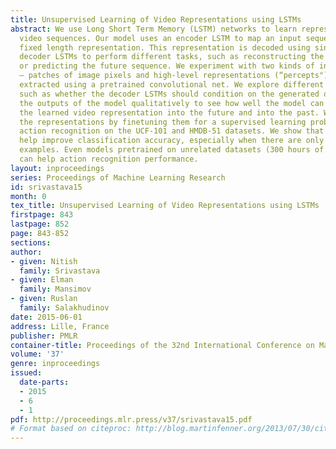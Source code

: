 ```yaml
---
title: Unsupervised Learning of Video Representations using LSTMs
abstract: We use Long Short Term Memory (LSTM) networks to learn representations of
  video sequences. Our model uses an encoder LSTM to map an input sequence into a
  fixed length representation. This representation is decoded using single or multiple
  decoder LSTMs to perform different tasks, such as reconstructing the input sequence,
  or predicting the future sequence. We experiment with two kinds of input sequences
  – patches of image pixels and high-level representations (“percepts") of video frames
  extracted using a pretrained convolutional net. We explore different design choices
  such as whether the decoder LSTMs should condition on the generated output. We analyze
  the outputs of the model qualitatively to see how well the model can extrapolate
  the learned video representation into the future and into the past. We further evaluate
  the representations by finetuning them for a supervised learning problem – human
  action recognition on the UCF-101 and HMDB-51 datasets. We show that the representations
  help improve classification accuracy, especially when there are only few training
  examples. Even models pretrained on unrelated datasets (300 hours of YouTube videos)
  can help action recognition performance.
layout: inproceedings
series: Proceedings of Machine Learning Research
id: srivastava15
month: 0
tex_title: Unsupervised Learning of Video Representations using LSTMs
firstpage: 843
lastpage: 852
page: 843-852
sections: 
author:
- given: Nitish
  family: Srivastava
- given: Elman
  family: Mansimov
- given: Ruslan
  family: Salakhudinov
date: 2015-06-01
address: Lille, France
publisher: PMLR
container-title: Proceedings of the 32nd International Conference on Machine Learning
volume: '37'
genre: inproceedings
issued:
  date-parts:
  - 2015
  - 6
  - 1
pdf: http://proceedings.mlr.press/v37/srivastava15.pdf
# Format based on citeproc: http://blog.martinfenner.org/2013/07/30/citeproc-yaml-for-bibliographies/
---
```

